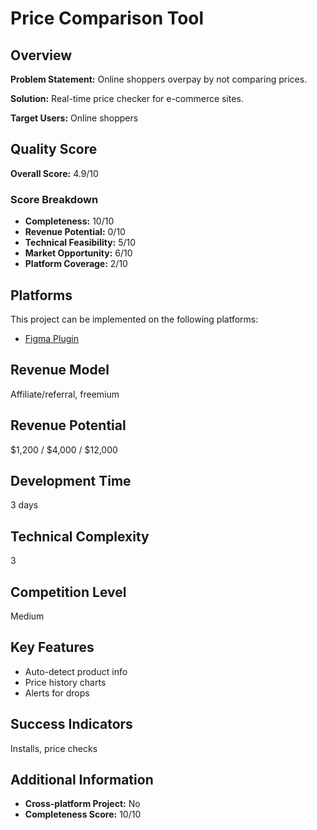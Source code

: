 # Price Comparison Tool

## Overview
**Problem Statement:** Online shoppers overpay by not comparing prices.

**Solution:** Real-time price checker for e-commerce sites.

**Target Users:** Online shoppers

## Quality Score
**Overall Score:** 4.9/10

### Score Breakdown
- **Completeness:** 10/10
- **Revenue Potential:** 0/10
- **Technical Feasibility:** 5/10
- **Market Opportunity:** 6/10
- **Platform Coverage:** 2/10

## Platforms
This project can be implemented on the following platforms:
- [Figma Plugin](./platforms/figma-plugin/)

## Revenue Model
Affiliate/referral, freemium

## Revenue Potential
$1,200 / $4,000 / $12,000

## Development Time
3 days

## Technical Complexity
3

## Competition Level
Medium

## Key Features
- Auto-detect product info
- Price history charts
- Alerts for drops

## Success Indicators
Installs, price checks

## Additional Information
- **Cross-platform Project:** No
- **Completeness Score:** 10/10
